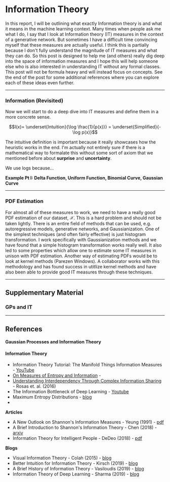 # Information Theory

In this report, I will be outlining what exactly Information theory is and what it means in the machine learning context. Many times when people ask me what I do, I say that I look at Information theory (IT) measures in the context of a generative network. But sometimes I have a difficult time convincing myself that these measures are actually useful. I think this is partially because I don't fully understand the magnitude of IT measures and what they can do. So this post is designed to help me (and others) really dig deep into the space of information measures and I hope this will help someone else who is also interested in understanding IT without any formal classes. This post will not be formula heavy and will instead focus on concepts. See the end of the post for some additional references where you can explore each of these ideas even further.


---
### Information (Revisited)

Now we will start to do a deep dive into IT measures and define them in a more concrete sense.

$$I(x)= \underset{Intuition}{\log \frac{1}{p(x)}} = \underset{Simplified}{- \log p(x)}$$

The intuitive definition is important because it really showcases how the heuristic works in the end. I'm actually not entirely sure if there is a mathematical way to formalate this without some sort of axiom that we mentioned before about **surprise** and **uncertainty**.

We use logs because...

**Example Pt I: Delta Function, Uniform Function, Binomial Curve, Gaussian Curve**



---
### PDF Estimation

For almost all of these measures to work, we need to have a really good PDF estimation of our dataset, $\mathcal{X}$. This is a hard problem and should not be taken lightly. There is an entire field of methods that can be used, e.g. autoregressive models, generative networks, and Gaussianization. One of the simplest techniques (and often fairly effective) is just histogram transformation. 
I work specifically with Gaussianization methods and we have found that a simple histogram transformation works really well. It also led to some properties which allow one to estimate some IT measures in unison with PDF estimation. Another way of estimating PDFs would be to look at kernel methods (Parezen Windows). A collaborator works with this methodology and has found success in utitlize kernel methods and have also been able to provide good IT measures through these techniques.





---
## Supplementary Material

### GPs and IT








---
## References

#### Gaussian Processes and Information Theory


#### Information Theory


* Information Theory Tutorial: The Manifold Things Information Measures - [YouTube](https://www.youtube.com/watch?v=34mONTTxoTE)
* [On Measures of Entropy and Information](http://threeplusone.com/on_information.pdf) - 
* [Understanding Interdependency Through Complex Information Sharing](https://pdfs.semanticscholar.org/de0b/e2001efc6590bf28f895bc4c42231c6101da.pdf) - Rosas et. al. (2016)
* The Information Bottleneck of Deep Learning - [Youtube](https://www.youtube.com/watch?v=XL07WEc2TRI)
* Maximum Entropy Distributions - [blog](http://bjlkeng.github.io/posts/maximum-entropy-distributions/)
* 



**Articles**

* A New Outlook on Shannon's Information Measures - Yeung (1991) - [pdf](https://pdfs.semanticscholar.org/a37e/ab85f532cdc027260777815d78f164eb93aa.pdf)
* A Brief Introduction to Shannon's Information Theory - Chen (2018) - [arxiv](https://arxiv.org/pdf/1612.09316.pdf)
* Information Theory for Intelligent People - DeDeo (2018) - [pdf](http://tuvalu.santafe.edu/~simon/it.pdf)

**Blogs**

* Visual Information Theory - Colah (2015) - [blog](https://colah.github.io/posts/2015-09-Visual-Information/)
* Better Intuition for Information Theory - Kirsch (2019) - [blog](https://www.blackhc.net/blog/2019/better-intuition-for-information-theory/)
* A Brief History of Information Theory - Vasiloudis  (2019) - [blog](http://tvas.me/articles/2018/04/30/Information-Theory-History.html)
* Information Theory of Deep Learning - Sharma (2019) - [blog](https://adityashrm21.github.io/Information-Theory-In-Deep-Learning/)

